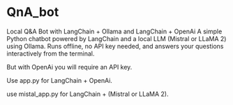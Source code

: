 # QnA_bot

Local Q&A Bot with LangChain + Ollama and LangChain + OpenAi
A simple Python chatbot powered by LangChain and a local LLM (Mistral or LLaMA 2) using Ollama. Runs offline, no API key needed, and answers your questions interactively from the terminal.

But with OpenAi you will require an API key.

Use app.py for LangChain + OpenAi.

use mistal_app.py for LangChain + (Mistral or LLaMA 2).
